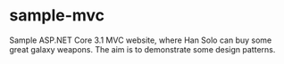 # sample-mvc
Sample ASP.NET Core 3.1 MVC website, where Han Solo can buy some great galaxy weapons. The aim is to demonstrate some design patterns.
